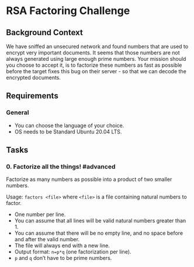 # RSA Factoring Challenge

## Background Context

We have sniffed an unsecured network and found numbers that are used to encrypt very important documents. It seems that those numbers are not always generated using large enough prime numbers. Your mission should you choose to accept it, is to factorize these numbers as fast as possible before the target fixes this bug on their server - so that we can decode the encrypted documents.

## Requirements

### General

- You can choose the language of your choice.
- OS needs to be Standard Ubuntu 20.04 LTS.

## Tasks

### 0. Factorize all the things! #advanced

Factorize as many numbers as possible into a product of two smaller numbers.

Usage: `factors <file>`
where `<file>` is a file containing natural numbers to factor.
- One number per line.
- You can assume that all lines will be valid natural numbers greater than 1.
- You can assume that there will be no empty line, and no space before and after the valid number.
- The file will always end with a new line.
- Output format: `n=p*q` (one factorization per line).
- `p` and `q` don’t have to be prime numbers.

